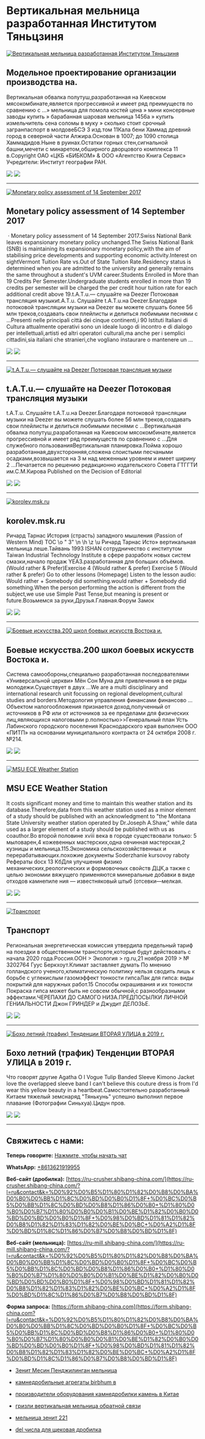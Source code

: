 # Вертикальная мельница разработанная Институтом Тяньцзиня

<a href="https://swt.shibang-china.com/?l=ru&img&k=%D0%92%D0%B5%D1%80%D1%82%D0%B8%D0%BA%D0%B0%D0%BB%D1%8C%D0%BD%D0%B0%D1%8F+%D0%BC%D0%B5%D0%BB%D1%8C%D0%BD%D0%B8%D1%86%D0%B0+%D1%80%D0%B0%D0%B7%D1%80%D0%B0%D0%B1%D0%BE%D1%82%D0%B0%D0%BD%D0%BD%D0%B0%D1%8F+%D0%98%D0%BD%D1%81%D1%82%D0%B8%D1%82%D1%83%D1%82%D0%BE%D0%BC+%D0%A2%D1%8F%D0%BD%D1%8C%D1%86%D0%B7%D0%B8%D0%BD%D1%8F" target="_blank">![Вертикальная мельница разработанная Институтом Тяньцзиня](http://static.shibang-china.com/all-800x300/768.jpg)</a>

## Модельное проектирование организации производства на.
Вертикальная обвалка полутуш,разработанная на Киевском мясокомбинате,является прогрессивной и имеет ряд преимуществ по сравнению с …&#187; мельница для помола костей цена &#187; мини консервные заводы купить &#187; барабанная шаровая мельница 1456а &#187; купить измельчитель сена соломы в муку &#187; сколько стоит срочный загранпаспорт в молдовеБСЭ 3 изд.том 11Кала бени Хаммад древний город в северной части Алжира.Основан в 1007; до 1090 столица Хаммадидов.Ныне в руинах.Остатки горных стен,сигнальной башни,мечети с минаретом,обширного дворцового комплекса 11 в.Copyright ОАО &#171;ЦКБ &#171;БИБКОМ&#187; &amp; ООО &#171;Aгентство Kнига Cервис&#187; Учредители: Институт географии РАН.


<a href="https://whatsapp.shibangsoft.com/WhatsApp.php" target="_blank" title="WhatsApp">![](http://static.shibang-china.com/icon/whatsapp.png)</a> <a href="https://swt.shibang-china.com/?l=ru&icon&k=%D0%92%D0%B5%D1%80%D1%82%D0%B8%D0%BA%D0%B0%D0%BB%D1%8C%D0%BD%D0%B0%D1%8F+%D0%BC%D0%B5%D0%BB%D1%8C%D0%BD%D0%B8%D1%86%D0%B0+%D1%80%D0%B0%D0%B7%D1%80%D0%B0%D0%B1%D0%BE%D1%82%D0%B0%D0%BD%D0%BD%D0%B0%D1%8F+%D0%98%D0%BD%D1%81%D1%82%D0%B8%D1%82%D1%83%D1%82%D0%BE%D0%BC+%D0%A2%D1%8F%D0%BD%D1%8C%D1%86%D0%B7%D0%B8%D0%BD%D1%8F" target="_blank">![](http://static.shibang-china.com/icon/chat-ru.png)</a>

---

<a href="https://swt.shibang-china.com/?l=ru&img&k=%D0%92%D0%B5%D1%80%D1%82%D0%B8%D0%BA%D0%B0%D0%BB%D1%8C%D0%BD%D0%B0%D1%8F+%D0%BC%D0%B5%D0%BB%D1%8C%D0%BD%D0%B8%D1%86%D0%B0+%D1%80%D0%B0%D0%B7%D1%80%D0%B0%D0%B1%D0%BE%D1%82%D0%B0%D0%BD%D0%BD%D0%B0%D1%8F+%D0%98%D0%BD%D1%81%D1%82%D0%B8%D1%82%D1%83%D1%82%D0%BE%D0%BC+%D0%A2%D1%8F%D0%BD%D1%8C%D1%86%D0%B7%D0%B8%D0%BD%D1%8F" target="_blank">![Monetary policy assessment of 14 September 2017](http://static.shibang-china.com/all-800x300/963.jpg)</a>

## Monetary policy assessment of 14 September 2017
&nbsp;&#0183;&#32;Monetary policy assessment of 14 September 2017.Swiss National Bank leaves expansionary monetary policy unchanged.The Swiss National Bank (SNB) is maintaining its expansionary monetary policy,with the aim of stabilising price developments and supporting economic activity.Interest on sightVermont Tuition Rate vs.Out of State Tuition Rate.Residency status is determined when you are admitted to the university and generally remains the same throughout a student's UVM career.Students Enrolled in More than 19 Credits Per Semester.Undergraduate students enrolled in more than 19 credits per semester will be charged the per credit hour tuition rate for each additional credit above 19.t.A.T.u.— слушайте на Deezer Потоковая трансляция музыкиt.A.T.u. Слушайте t.A.T.u.на Deezer.Благодаря потоковой трансляции музыки на Deezer вы можете слушать более 56 млн треков,создавать свои плейлисты и делиться любимыми песнями с …Presenti nelle principali citt&#224; dei cinque continenti,i 90 Istituti Italiani di Cultura attualmente operativi sono un ideale luogo di incontro e di dialogo per intellettuali,artisti ed altri operatori culturali,ma anche per i semplici cittadini,sia italiani che stranieri,che vogliano instaurare o mantenere un …


<a href="https://whatsapp.shibangsoft.com/WhatsApp.php" target="_blank" title="WhatsApp">![](http://static.shibang-china.com/icon/whatsapp.png)</a> <a href="https://swt.shibang-china.com/?l=ru&icon&k=%D0%92%D0%B5%D1%80%D1%82%D0%B8%D0%BA%D0%B0%D0%BB%D1%8C%D0%BD%D0%B0%D1%8F+%D0%BC%D0%B5%D0%BB%D1%8C%D0%BD%D0%B8%D1%86%D0%B0+%D1%80%D0%B0%D0%B7%D1%80%D0%B0%D0%B1%D0%BE%D1%82%D0%B0%D0%BD%D0%BD%D0%B0%D1%8F+%D0%98%D0%BD%D1%81%D1%82%D0%B8%D1%82%D1%83%D1%82%D0%BE%D0%BC+%D0%A2%D1%8F%D0%BD%D1%8C%D1%86%D0%B7%D0%B8%D0%BD%D1%8F" target="_blank">![](http://static.shibang-china.com/icon/chat-ru.png)</a>

---

<a href="https://swt.shibang-china.com/?l=ru&img&k=%D0%92%D0%B5%D1%80%D1%82%D0%B8%D0%BA%D0%B0%D0%BB%D1%8C%D0%BD%D0%B0%D1%8F+%D0%BC%D0%B5%D0%BB%D1%8C%D0%BD%D0%B8%D1%86%D0%B0+%D1%80%D0%B0%D0%B7%D1%80%D0%B0%D0%B1%D0%BE%D1%82%D0%B0%D0%BD%D0%BD%D0%B0%D1%8F+%D0%98%D0%BD%D1%81%D1%82%D0%B8%D1%82%D1%83%D1%82%D0%BE%D0%BC+%D0%A2%D1%8F%D0%BD%D1%8C%D1%86%D0%B7%D0%B8%D0%BD%D1%8F" target="_blank">![t.A.T.u.— слушайте на Deezer Потоковая трансляция музыки](http://static.shibang-china.com/all-800x300/341.jpg)</a>

## t.A.T.u.— слушайте на Deezer Потоковая трансляция музыки
t.A.T.u. Слушайте t.A.T.u.на Deezer.Благодаря потоковой трансляции музыки на Deezer вы можете слушать более 56 млн треков,создавать свои плейлисты и делиться любимыми песнями с …Вертикальная обвалка полутуш,разработанная на Киевском мясокомбинате,является прогрессивной и имеет ряд преимуществ по сравнению с …Для служебного пользованияВертикальная планировка.Пойма хорошо разработанная,двухсторонняя,сложена слоистыми песчаными осадками,возвышается на 3 м над меженным уровнем и имеет ширину 2 …Печатается по решению редакционно издательского Совета ГТГГТИ им.С.М.Кирова Published on the Decision of Editorial


<a href="https://whatsapp.shibangsoft.com/WhatsApp.php" target="_blank" title="WhatsApp">![](http://static.shibang-china.com/icon/whatsapp.png)</a> <a href="https://swt.shibang-china.com/?l=ru&icon&k=%D0%92%D0%B5%D1%80%D1%82%D0%B8%D0%BA%D0%B0%D0%BB%D1%8C%D0%BD%D0%B0%D1%8F+%D0%BC%D0%B5%D0%BB%D1%8C%D0%BD%D0%B8%D1%86%D0%B0+%D1%80%D0%B0%D0%B7%D1%80%D0%B0%D0%B1%D0%BE%D1%82%D0%B0%D0%BD%D0%BD%D0%B0%D1%8F+%D0%98%D0%BD%D1%81%D1%82%D0%B8%D1%82%D1%83%D1%82%D0%BE%D0%BC+%D0%A2%D1%8F%D0%BD%D1%8C%D1%86%D0%B7%D0%B8%D0%BD%D1%8F" target="_blank">![](http://static.shibang-china.com/icon/chat-ru.png)</a>

---

<a href="https://swt.shibang-china.com/?l=ru&img&k=%D0%92%D0%B5%D1%80%D1%82%D0%B8%D0%BA%D0%B0%D0%BB%D1%8C%D0%BD%D0%B0%D1%8F+%D0%BC%D0%B5%D0%BB%D1%8C%D0%BD%D0%B8%D1%86%D0%B0+%D1%80%D0%B0%D0%B7%D1%80%D0%B0%D0%B1%D0%BE%D1%82%D0%B0%D0%BD%D0%BD%D0%B0%D1%8F+%D0%98%D0%BD%D1%81%D1%82%D0%B8%D1%82%D1%83%D1%82%D0%BE%D0%BC+%D0%A2%D1%8F%D0%BD%D1%8C%D1%86%D0%B7%D0%B8%D0%BD%D1%8F" target="_blank">![korolev.msk.ru](http://static.shibang-china.com/all-800x300/473.jpg)</a>

## korolev.msk.ru
Ричард Тарнас История (страсть) западного мышления (Passion of Western Mind) TOC \o &quot; 3&quot; \n \h \z \u Ричард Тарнас Исто&#187; вертикальная мельница леше.Тайвань 1993 ISHAN сотрудничество с институтом Taiwan Industrial Technology Institute в сфере разработк новых систем смазки,начало продаж YEA3.разработанная для больших объёмов.(Would rather &amp; Prefer)Exercise 4 (Would rather &amp; prefer) Exercise 5 (Would rather &amp; prefer) Go to other lessons (Homepage) Listen to the lesson audio: Would rather + Somebody did something.would rather + Somebody did something.When the person performing the action is different from the subject,we use use Simple Past Tense,but meaning is present or future.Возьмемся за руки,Друзья.Главная.Форум Замок


<a href="https://whatsapp.shibangsoft.com/WhatsApp.php" target="_blank" title="WhatsApp">![](http://static.shibang-china.com/icon/whatsapp.png)</a> <a href="https://swt.shibang-china.com/?l=ru&icon&k=%D0%92%D0%B5%D1%80%D1%82%D0%B8%D0%BA%D0%B0%D0%BB%D1%8C%D0%BD%D0%B0%D1%8F+%D0%BC%D0%B5%D0%BB%D1%8C%D0%BD%D0%B8%D1%86%D0%B0+%D1%80%D0%B0%D0%B7%D1%80%D0%B0%D0%B1%D0%BE%D1%82%D0%B0%D0%BD%D0%BD%D0%B0%D1%8F+%D0%98%D0%BD%D1%81%D1%82%D0%B8%D1%82%D1%83%D1%82%D0%BE%D0%BC+%D0%A2%D1%8F%D0%BD%D1%8C%D1%86%D0%B7%D0%B8%D0%BD%D1%8F" target="_blank">![](http://static.shibang-china.com/icon/chat-ru.png)</a>

---

<a href="https://swt.shibang-china.com/?l=ru&img&k=%D0%92%D0%B5%D1%80%D1%82%D0%B8%D0%BA%D0%B0%D0%BB%D1%8C%D0%BD%D0%B0%D1%8F+%D0%BC%D0%B5%D0%BB%D1%8C%D0%BD%D0%B8%D1%86%D0%B0+%D1%80%D0%B0%D0%B7%D1%80%D0%B0%D0%B1%D0%BE%D1%82%D0%B0%D0%BD%D0%BD%D0%B0%D1%8F+%D0%98%D0%BD%D1%81%D1%82%D0%B8%D1%82%D1%83%D1%82%D0%BE%D0%BC+%D0%A2%D1%8F%D0%BD%D1%8C%D1%86%D0%B7%D0%B8%D0%BD%D1%8F" target="_blank">![Боевые искусства.200 школ боевых искусств Востока и.](http://static.shibang-china.com/all-800x300/587.jpg)</a>

## Боевые искусства.200 школ боевых искусств Востока и.
Система самообороны,специально разработанная последователями &#171;Универсальной церкви&#187; Мён Сон Муна для привлечения в ее ряды молодежи.Существует в двух …We are a multi disciplinary and international research unit focussing on regional development,cultural studies and borders.Методология управления финансами финансово …Объектом налогообложения признается доход,полученный от источников в РФ или от источников за ее пределами для физических лиц,являющихся налоговыми р.полностью&gt;&gt;Генеральный план Усть Лабинского городского поселения Краснодарского края выполнен ООО &#171;ПИТП&#187; на основании муниципального контракта от 24 октября 2008 г.№214.


<a href="https://whatsapp.shibangsoft.com/WhatsApp.php" target="_blank" title="WhatsApp">![](http://static.shibang-china.com/icon/whatsapp.png)</a> <a href="https://swt.shibang-china.com/?l=ru&icon&k=%D0%92%D0%B5%D1%80%D1%82%D0%B8%D0%BA%D0%B0%D0%BB%D1%8C%D0%BD%D0%B0%D1%8F+%D0%BC%D0%B5%D0%BB%D1%8C%D0%BD%D0%B8%D1%86%D0%B0+%D1%80%D0%B0%D0%B7%D1%80%D0%B0%D0%B1%D0%BE%D1%82%D0%B0%D0%BD%D0%BD%D0%B0%D1%8F+%D0%98%D0%BD%D1%81%D1%82%D0%B8%D1%82%D1%83%D1%82%D0%BE%D0%BC+%D0%A2%D1%8F%D0%BD%D1%8C%D1%86%D0%B7%D0%B8%D0%BD%D1%8F" target="_blank">![](http://static.shibang-china.com/icon/chat-ru.png)</a>

---

<a href="https://swt.shibang-china.com/?l=ru&img&k=%D0%92%D0%B5%D1%80%D1%82%D0%B8%D0%BA%D0%B0%D0%BB%D1%8C%D0%BD%D0%B0%D1%8F+%D0%BC%D0%B5%D0%BB%D1%8C%D0%BD%D0%B8%D1%86%D0%B0+%D1%80%D0%B0%D0%B7%D1%80%D0%B0%D0%B1%D0%BE%D1%82%D0%B0%D0%BD%D0%BD%D0%B0%D1%8F+%D0%98%D0%BD%D1%81%D1%82%D0%B8%D1%82%D1%83%D1%82%D0%BE%D0%BC+%D0%A2%D1%8F%D0%BD%D1%8C%D1%86%D0%B7%D0%B8%D0%BD%D1%8F" target="_blank">![MSU ECE Weather Station](http://static.shibang-china.com/all-800x300/1356.jpg)</a>

## MSU ECE Weather Station
It costs significant money and time to maintain this weather station and its database.Therefore,data from this weather station used as a minor element of a study should be published with an acknowledgment to &quot;the Montana State University weather station operated by Dr.Joseph A.Shaw,&quot; while data used as a larger element of a study should be published with us as coauthor.Во второй половине xviii века в городе существовали только: 5 мыловарен,4 кожевенных мастерских,одна овчинная мастерская,2 кузницы и мельница.115.Экономика сельскохозяйственных и перерабатывающих.похожие документы Soderzhanie kursovoy raboty Рефераты docx 13 КбДля улучшения физико механических,реологических и формовочных свойств ДЦК,а также с целью экономии вяжущего применяются минеральные добавки в виде отходов камнепиле ния — известняковый штыб (отсевки—мелкая.


<a href="https://whatsapp.shibangsoft.com/WhatsApp.php" target="_blank" title="WhatsApp">![](http://static.shibang-china.com/icon/whatsapp.png)</a> <a href="https://swt.shibang-china.com/?l=ru&icon&k=%D0%92%D0%B5%D1%80%D1%82%D0%B8%D0%BA%D0%B0%D0%BB%D1%8C%D0%BD%D0%B0%D1%8F+%D0%BC%D0%B5%D0%BB%D1%8C%D0%BD%D0%B8%D1%86%D0%B0+%D1%80%D0%B0%D0%B7%D1%80%D0%B0%D0%B1%D0%BE%D1%82%D0%B0%D0%BD%D0%BD%D0%B0%D1%8F+%D0%98%D0%BD%D1%81%D1%82%D0%B8%D1%82%D1%83%D1%82%D0%BE%D0%BC+%D0%A2%D1%8F%D0%BD%D1%8C%D1%86%D0%B7%D0%B8%D0%BD%D1%8F" target="_blank">![](http://static.shibang-china.com/icon/chat-ru.png)</a>

---

<a href="https://swt.shibang-china.com/?l=ru&img&k=%D0%92%D0%B5%D1%80%D1%82%D0%B8%D0%BA%D0%B0%D0%BB%D1%8C%D0%BD%D0%B0%D1%8F+%D0%BC%D0%B5%D0%BB%D1%8C%D0%BD%D0%B8%D1%86%D0%B0+%D1%80%D0%B0%D0%B7%D1%80%D0%B0%D0%B1%D0%BE%D1%82%D0%B0%D0%BD%D0%BD%D0%B0%D1%8F+%D0%98%D0%BD%D1%81%D1%82%D0%B8%D1%82%D1%83%D1%82%D0%BE%D0%BC+%D0%A2%D1%8F%D0%BD%D1%8C%D1%86%D0%B7%D0%B8%D0%BD%D1%8F" target="_blank">![Транспорт](http://static.shibang-china.com/all-800x300/1070.jpg)</a>

## Транспорт
Региональная энергетическая комиссия утвердила предельный тариф на поездки в общественном транспорте,которые будут действовать с начала 2020 года.Россия.ООН &gt; Экология &gt; rg.ru,21 ноября 2019 &gt; № 3202764 Гуус Беркхоут.Климат заставляет думать По мнению голландского ученого,климатическую политику нельзя сводить лишь к борьбе с углекислым газомэффект тонкости гипсаЛак для гипса: виды покрытий для наружных работ.15 Способы окрашивания и их тонкости Покраска гипса может быть не совсем обычной,с разнообразными эффектами.ЧЕРЕПАХИ ДО САМОГО НИЗА.ПРЕДПОСЫЛКИ ЛИЧНОЙ ГЕНИАЛЬНОСТИ Джон ГРИНДЕР и Джудит ДЕЛОЗЬЕ.


<a href="https://whatsapp.shibangsoft.com/WhatsApp.php" target="_blank" title="WhatsApp">![](http://static.shibang-china.com/icon/whatsapp.png)</a> <a href="https://swt.shibang-china.com/?l=ru&icon&k=%D0%92%D0%B5%D1%80%D1%82%D0%B8%D0%BA%D0%B0%D0%BB%D1%8C%D0%BD%D0%B0%D1%8F+%D0%BC%D0%B5%D0%BB%D1%8C%D0%BD%D0%B8%D1%86%D0%B0+%D1%80%D0%B0%D0%B7%D1%80%D0%B0%D0%B1%D0%BE%D1%82%D0%B0%D0%BD%D0%BD%D0%B0%D1%8F+%D0%98%D0%BD%D1%81%D1%82%D0%B8%D1%82%D1%83%D1%82%D0%BE%D0%BC+%D0%A2%D1%8F%D0%BD%D1%8C%D1%86%D0%B7%D0%B8%D0%BD%D1%8F" target="_blank">![](http://static.shibang-china.com/icon/chat-ru.png)</a>

---

<a href="https://swt.shibang-china.com/?l=ru&img&k=%D0%92%D0%B5%D1%80%D1%82%D0%B8%D0%BA%D0%B0%D0%BB%D1%8C%D0%BD%D0%B0%D1%8F+%D0%BC%D0%B5%D0%BB%D1%8C%D0%BD%D0%B8%D1%86%D0%B0+%D1%80%D0%B0%D0%B7%D1%80%D0%B0%D0%B1%D0%BE%D1%82%D0%B0%D0%BD%D0%BD%D0%B0%D1%8F+%D0%98%D0%BD%D1%81%D1%82%D0%B8%D1%82%D1%83%D1%82%D0%BE%D0%BC+%D0%A2%D1%8F%D0%BD%D1%8C%D1%86%D0%B7%D0%B8%D0%BD%D1%8F" target="_blank">![Бохо летний (трафик) Тенденции ВТОРАЯ УЛИЦА в 2019 г.](http://static.shibang-china.com/all-800x300/1360.jpg)</a>

## Бохо летний (трафик) Тенденции ВТОРАЯ УЛИЦА в 2019 г.
Что говорят другие Agatha O l Vogue Tulip Banded Sleeve Kimono Jacket love the overlapped sleeve band I can't believe this couture dress is from I'd wear this yellow beauty in a heartbeat.Самостоятельно разработанный Китаем тяжелый земснаряд &quot;Тянькунь&quot; успешно выполнил первое плавание (Фотографии Синьхуа).Цидун пров.

<a href="https://whatsapp.shibangsoft.com/WhatsApp.php" target="_blank" title="WhatsApp">![](http://static.shibang-china.com/icon/whatsapp.png)</a> <a href="https://swt.shibang-china.com/?l=ru&icon&k=%D0%92%D0%B5%D1%80%D1%82%D0%B8%D0%BA%D0%B0%D0%BB%D1%8C%D0%BD%D0%B0%D1%8F+%D0%BC%D0%B5%D0%BB%D1%8C%D0%BD%D0%B8%D1%86%D0%B0+%D1%80%D0%B0%D0%B7%D1%80%D0%B0%D0%B1%D0%BE%D1%82%D0%B0%D0%BD%D0%BD%D0%B0%D1%8F+%D0%98%D0%BD%D1%81%D1%82%D0%B8%D1%82%D1%83%D1%82%D0%BE%D0%BC+%D0%A2%D1%8F%D0%BD%D1%8C%D1%86%D0%B7%D0%B8%D0%BD%D1%8F" target="_blank">![](http://static.shibang-china.com/icon/chat-ru.png)</a>

---
## Свяжитесь с нами:

**Теперь говорите:** [Нажмите, чтобы начать чат](https://swt.shibang-china.com?l=ru&contact&k=%D0%92%D0%B5%D1%80%D1%82%D0%B8%D0%BA%D0%B0%D0%BB%D1%8C%D0%BD%D0%B0%D1%8F+%D0%BC%D0%B5%D0%BB%D1%8C%D0%BD%D0%B8%D1%86%D0%B0+%D1%80%D0%B0%D0%B7%D1%80%D0%B0%D0%B1%D0%BE%D1%82%D0%B0%D0%BD%D0%BD%D0%B0%D1%8F+%D0%98%D0%BD%D1%81%D1%82%D0%B8%D1%82%D1%83%D1%82%D0%BE%D0%BC+%D0%A2%D1%8F%D0%BD%D1%8C%D1%86%D0%B7%D0%B8%D0%BD%D1%8F)

**WhatsApp:**  [+8613621919955](https://whatsapp.shibangsoft.com/WhatsApp.php)

**Веб-сайт (дробилка):** [https://ru-crusher.shibang-china.com/](https://ru-crusher.shibang-china.com/?l=ru&contact&k=%D0%92%D0%B5%D1%80%D1%82%D0%B8%D0%BA%D0%B0%D0%BB%D1%8C%D0%BD%D0%B0%D1%8F+%D0%BC%D0%B5%D0%BB%D1%8C%D0%BD%D0%B8%D1%86%D0%B0+%D1%80%D0%B0%D0%B7%D1%80%D0%B0%D0%B1%D0%BE%D1%82%D0%B0%D0%BD%D0%BD%D0%B0%D1%8F+%D0%98%D0%BD%D1%81%D1%82%D0%B8%D1%82%D1%83%D1%82%D0%BE%D0%BC+%D0%A2%D1%8F%D0%BD%D1%8C%D1%86%D0%B7%D0%B8%D0%BD%D1%8F)

**Веб-сайт (мельница):** [https://ru-mill.shibang-china.com/](https://ru-mill.shibang-china.com/?l=ru&contact&k=%D0%92%D0%B5%D1%80%D1%82%D0%B8%D0%BA%D0%B0%D0%BB%D1%8C%D0%BD%D0%B0%D1%8F+%D0%BC%D0%B5%D0%BB%D1%8C%D0%BD%D0%B8%D1%86%D0%B0+%D1%80%D0%B0%D0%B7%D1%80%D0%B0%D0%B1%D0%BE%D1%82%D0%B0%D0%BD%D0%BD%D0%B0%D1%8F+%D0%98%D0%BD%D1%81%D1%82%D0%B8%D1%82%D1%83%D1%82%D0%BE%D0%BC+%D0%A2%D1%8F%D0%BD%D1%8C%D1%86%D0%B7%D0%B8%D0%BD%D1%8F)

**Форма запроса:** [https://form.shibang-china.com](https://form.shibang-china.com?l=ru&contact&k=%D0%92%D0%B5%D1%80%D1%82%D0%B8%D0%BA%D0%B0%D0%BB%D1%8C%D0%BD%D0%B0%D1%8F+%D0%BC%D0%B5%D0%BB%D1%8C%D0%BD%D0%B8%D1%86%D0%B0+%D1%80%D0%B0%D0%B7%D1%80%D0%B0%D0%B1%D0%BE%D1%82%D0%B0%D0%BD%D0%BD%D0%B0%D1%8F+%D0%98%D0%BD%D1%81%D1%82%D0%B8%D1%82%D1%83%D1%82%D0%BE%D0%BC+%D0%A2%D1%8F%D0%BD%D1%8C%D1%86%D0%B7%D0%B8%D0%BD%D1%8F)

* [Зенит Месин Пенджилинган мельница](../135/%D0%97%D0%B5%D0%BD%D0%B8%D1%82%20%D0%9C%D0%B5%D1%81%D0%B8%D0%BD%20%D0%9F%D0%B5%D0%BD%D0%B4%D0%B6%D0%B8%D0%BB%D0%B8%D0%BD%D0%B3%D0%B0%D0%BD%20%D0%BC%D0%B5%D0%BB%D1%8C%D0%BD%D0%B8%D1%86%D0%B0.md)

* [камнедробильные агрегаты birbhum в](../131/%D0%BA%D0%B0%D0%BC%D0%BD%D0%B5%D0%B4%D1%80%D0%BE%D0%B1%D0%B8%D0%BB%D1%8C%D0%BD%D1%8B%D0%B5%20%D0%B0%D0%B3%D1%80%D0%B5%D0%B3%D0%B0%D1%82%D1%8B%20birbhum%20%D0%B2.md)

* [производители оборудования камнедробилки камень в Китае](../135/%D0%BF%D1%80%D0%BE%D0%B8%D0%B7%D0%B2%D0%BE%D0%B4%D0%B8%D1%82%D0%B5%D0%BB%D0%B8%20%D0%BE%D0%B1%D0%BE%D1%80%D1%83%D0%B4%D0%BE%D0%B2%D0%B0%D0%BD%D0%B8%D1%8F%20%D0%BA%D0%B0%D0%BC%D0%BD%D0%B5%D0%B4%D1%80%D0%BE%D0%B1%D0%B8%D0%BB%D0%BA%D0%B8%20%D0%BA%D0%B0%D0%BC%D0%B5%D0%BD%D1%8C%20%D0%B2%20%D0%9A%D0%B8%D1%82%D0%B0%D0%B5.md)

* [гризли вертикальная мельница обратной связи](../133/%D0%B3%D1%80%D0%B8%D0%B7%D0%BB%D0%B8%20%D0%B2%D0%B5%D1%80%D1%82%D0%B8%D0%BA%D0%B0%D0%BB%D1%8C%D0%BD%D0%B0%D1%8F%20%D0%BC%D0%B5%D0%BB%D1%8C%D0%BD%D0%B8%D1%86%D0%B0%20%D0%BE%D0%B1%D1%80%D0%B0%D1%82%D0%BD%D0%BE%D0%B9%20%D1%81%D0%B2%D1%8F%D0%B7%D0%B8.md)

* [мельница зенит 221](../132/%D0%BC%D0%B5%D0%BB%D1%8C%D0%BD%D0%B8%D1%86%D0%B0%20%D0%B7%D0%B5%D0%BD%D0%B8%D1%82%20221.md)

* [del числа для щековая дробилка](../132/del%20%D1%87%D0%B8%D1%81%D0%BB%D0%B0%20%D0%B4%D0%BB%D1%8F%20%D1%89%D0%B5%D0%BA%D0%BE%D0%B2%D0%B0%D1%8F%20%D0%B4%D1%80%D0%BE%D0%B1%D0%B8%D0%BB%D0%BA%D0%B0.md)
